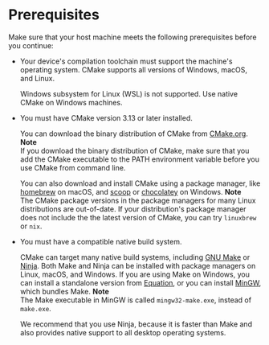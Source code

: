 # Prerequisites<a name="building-cmake-prereqs"></a>

Make sure that your host machine meets the following prerequisites before you continue:
+ Your device's compilation toolchain must support the machine's operating system\. CMake supports all versions of Windows, macOS, and Linux\.

  Windows subsystem for Linux \(WSL\) is not supported\. Use native CMake on Windows machines\.
+ You must have CMake version 3\.13 or later installed\.

  You can download the binary distribution of CMake from [CMake\.org](https://cmake.org/download/)\.
**Note**  
If you download the binary distribution of CMake, make sure that you add the CMake executable to the PATH environment variable before you use CMake from command line\.

  You can also download and install CMake using a package manager, like [homebrew](https://brew.sh/) on macOS, and [ scoop](https://scoop.sh/) or [chocolatey](https://chocolatey.org/) on Windows\.
**Note**  
The CMake package versions in the package managers for many Linux distributions are out\-of\-date\. If your distribution's package manager does not include the the latest version of CMake, you can try `linuxbrew` or `nix`\.
+ You must have a compatible native build system\.

  CMake can target many native build systems, including [GNU Make](https://www.gnu.org/software/make/) or [Ninja](https://github.com/ninja-build/ninja/releases)\. Both Make and Ninja can be installed with package managers on Linux, macOS, and Windows\. If you are using Make on Windows, you can install a standalone version from [Equation](http://www.equation.com/servlet/equation.cmd?fa=make), or you can install [MinGW](https://sourceforge.net/projects/mingw-w64/files/), which bundles Make\.
**Note**  
The Make executable in MinGW is called `mingw32-make.exe`, instead of `make.exe`\.

  We recommend that you use Ninja, because it is faster than Make and also provides native support to all desktop operating systems\.